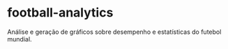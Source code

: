 # football-analytics
Análise e geração de gráficos sobre desempenho e estatísticas do futebol mundial.
